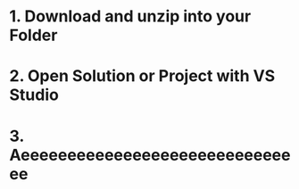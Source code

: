 # 1. Download and unzip into your Folder
# 2. Open Solution or Project with VS Studio
# 3. Aeeeeeeeeeeeeeeeeeeeeeeeeeeeeeee
